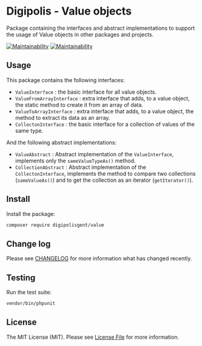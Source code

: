 # Digipolis - Value objects

Package containing the interfaces and abstract implementations to support the
usage of Value objects in other packages and projects.

[![Maintainability](https://api.codeclimate.com/v1/badges/316c85fff5a298e6450c/maintainability)](https://codeclimate.com/repos/5bd2f0f01155160cf60025f7/maintainability)
[![Maintainability](https://api.codeclimate.com/v1/badges/316c85fff5a298e6450c/test_coverage)](https://codeclimate.com/repos/5bd2f0f01155160cf60025f7/test_coverage)

## Usage

This package contains the following interfaces:

* `ValueInterface` : the basic interface for all value objects.
* `ValueFromArrayInterface` : extra interface that adds, to a value object, the
  static method to create it from an array of data.
* `ValueToArrayInterface` : extra interface that adds, to a value object, the
  method to extract its data as an array.
* `CollectonInterface` : the basic interface for a collection of values of the
  same type.
  
And the following abstract implementations:   
  
* `ValueAbstract` : Abstract implementation of the `ValueInterface`, implements
  only the `sameValueTypeAs()` method.
* `CollectionAbstract` : Abstract implementation of the `CollectonInterface`,
  implements the method to compare two collections (`sameValueAs()`) and to get
  the collection as an iterator (`getIterator()`).

## Install

Install the package:

```bash
composer require digipolisgent/value
```

## Change log

Please see [CHANGELOG](CHANGELOG.md) for more information what has changed
recently.

## Testing

Run the test suite:

``` bash
vendor/bin/phpunit
```

## License

The MIT License (MIT). Please see [License File](LICENSE.md) for more
information.
